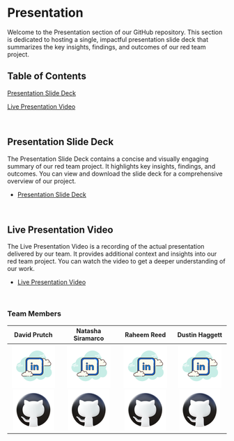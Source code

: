 # Presentation

Welcome to the Presentation section of our GitHub repository. This section is dedicated to hosting a single, impactful presentation slide deck that summarizes the key insights, findings, and outcomes of our red team project.

## Table of Contents

[Presentation Slide Deck](placeholder)

[Live Presentation Video](placeholder)

<br>

## Presentation Slide Deck

The Presentation Slide Deck contains a concise and visually engaging summary of our red team project. It highlights key insights, findings, and outcomes. You can view and download the slide deck for a comprehensive overview of our project.

- [Presentation Slide Deck](placeholder)

<br>

## Live Presentation Video

The Live Presentation Video is a recording of the actual presentation delivered by our team. It provides additional context and insights into our red team project. You can watch the video to get a deeper understanding of our work.

- [Live Presentation Video](placeholder)

<br>

### Team Members

| David Prutch | Natasha Siramarco | Raheem Reed | Dustin Haggett|
|:---------------:|:----------:|:------------------:|:------------:|
|   [![linkedin](https://github.com/Binary-Bandits-01/.github/blob/main/profile/icons8-linkedin-100.png)](https://www.linkedin.com/in/david-prutch-1027/) [![github](https://github.com/Binary-Bandits-01/.github/blob/main/profile/icons8-github-94.png)](https://github.com/PrutchD) | [![linkedin](https://github.com/Binary-Bandits-01/.github/blob/main/profile/icons8-linkedin-100.png)](https://www.linkedin.com/in/natasha-siramarco/) [![github](https://github.com/Binary-Bandits-01/.github/blob/main/profile/icons8-github-94.png)](https://github.com/nsiramarco) | [![linkedin](https://github.com/Binary-Bandits-01/.github/blob/main/profile/icons8-linkedin-100.png)](https://www.linkedin.com/in/raheem-reed-8a7649183/) [![github](https://github.com/Binary-Bandits-01/.github/blob/main/profile/icons8-github-94.png)](https://github.com/reedraheem) | [![linkedin](https://github.com/Binary-Bandits-01/.github/blob/main/profile/icons8-linkedin-100.png)](https://www.linkedin.com/in/dustinhaggett/)[![github](https://github.com/Binary-Bandits-01/.github/blob/main/profile/icons8-github-94.png)](https://github.com/dustinhaggett) |

<br>
